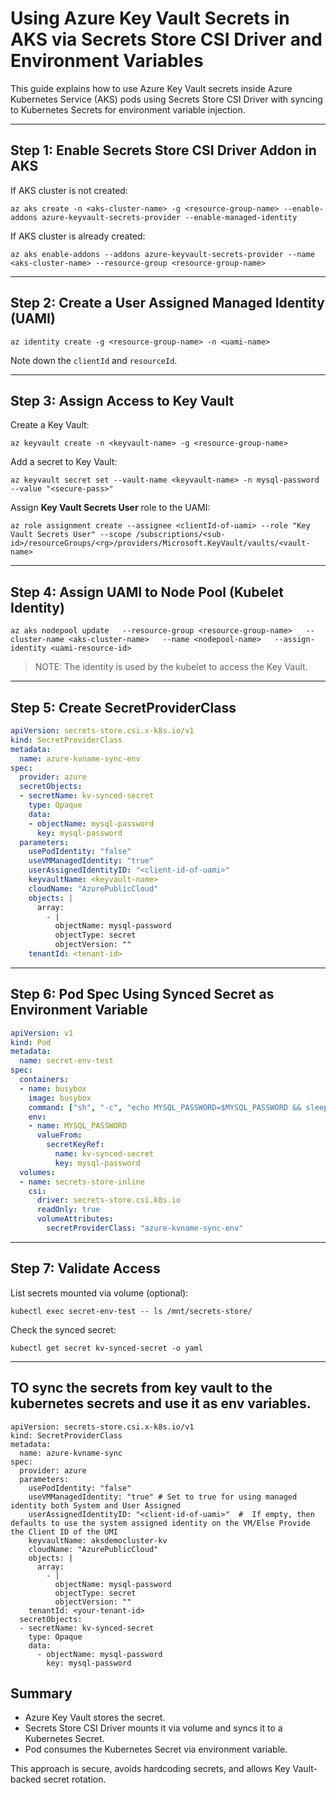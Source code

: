 
# Using Azure Key Vault Secrets in AKS via Secrets Store CSI Driver and Environment Variables

This guide explains how to use Azure Key Vault secrets inside Azure Kubernetes Service (AKS) pods using Secrets Store CSI Driver with syncing to Kubernetes Secrets for environment variable injection.

---

## Step 1: Enable Secrets Store CSI Driver Addon in AKS

If AKS cluster is not created:

```
az aks create -n <aks-cluster-name> -g <resource-group-name> --enable-addons azure-keyvault-secrets-provider --enable-managed-identity
```

If AKS cluster is already created:

```
az aks enable-addons --addons azure-keyvault-secrets-provider --name <aks-cluster-name> --resource-group <resource-group-name>
```

---

## Step 2: Create a User Assigned Managed Identity (UAMI)

```
az identity create -g <resource-group-name> -n <uami-name>
```

Note down the `clientId` and `resourceId`.

---

## Step 3: Assign Access to Key Vault

Create a Key Vault:

```
az keyvault create -n <keyvault-name> -g <resource-group-name>
```

Add a secret to Key Vault:

```
az keyvault secret set --vault-name <keyvault-name> -n mysql-password --value "<secure-pass>"
```

Assign **Key Vault Secrets User** role to the UAMI:

```
az role assignment create --assignee <clientId-of-uami> --role "Key Vault Secrets User" --scope /subscriptions/<sub-id>/resourceGroups/<rg>/providers/Microsoft.KeyVault/vaults/<vault-name>
```

---

## Step 4: Assign UAMI to Node Pool (Kubelet Identity)

```
az aks nodepool update   --resource-group <resource-group-name>   --cluster-name <aks-cluster-name>   --name <nodepool-name>   --assign-identity <uami-resource-id>
```

> NOTE: The identity is used by the kubelet to access the Key Vault.

---

## Step 5: Create SecretProviderClass

```yaml
apiVersion: secrets-store.csi.x-k8s.io/v1
kind: SecretProviderClass
metadata:
  name: azure-kvname-sync-env
spec:
  provider: azure
  secretObjects:
  - secretName: kv-synced-secret
    type: Opaque
    data:
    - objectName: mysql-password
      key: mysql-password
  parameters:
    usePodIdentity: "false"
    useVMManagedIdentity: "true"
    userAssignedIdentityID: "<client-id-of-uami>"
    keyvaultName: <keyvault-name>
    cloudName: "AzurePublicCloud"
    objects: |
      array:
        - |
          objectName: mysql-password
          objectType: secret
          objectVersion: ""
    tenantId: <tenant-id>
```

---

## Step 6: Pod Spec Using Synced Secret as Environment Variable

```yaml
apiVersion: v1
kind: Pod
metadata:
  name: secret-env-test
spec:
  containers:
  - name: busybox
    image: busybox
    command: ["sh", "-c", "echo MYSQL_PASSWORD=$MYSQL_PASSWORD && sleep 3600"]
    env:
    - name: MYSQL_PASSWORD
      valueFrom:
        secretKeyRef:
          name: kv-synced-secret
          key: mysql-password
  volumes:
  - name: secrets-store-inline
    csi:
      driver: secrets-store.csi.k8s.io
      readOnly: true
      volumeAttributes:
        secretProviderClass: "azure-kvname-sync-env"
```

---

## Step 7: Validate Access

List secrets mounted via volume (optional):

```
kubectl exec secret-env-test -- ls /mnt/secrets-store/
```

Check the synced secret:

```
kubectl get secret kv-synced-secret -o yaml
```

---
## TO sync the secrets from key vault to the kubernetes secrets and use it as env variables.
```
apiVersion: secrets-store.csi.x-k8s.io/v1
kind: SecretProviderClass
metadata:
  name: azure-kvname-sync
spec:
  provider: azure
  parameters:
    usePodIdentity: "false"
    useVMManagedIdentity: "true" # Set to true for using managed identity both System and User Assigned
    userAssignedIdentityID: "<client-id-of-uami>"  #  If empty, then defaults to use the system assigned identity on the VM/Else Provide the Client ID of the UMI
    keyvaultName: aksdemocluster-kv
    cloudName: "AzurePublicCloud"
    objects: |
      array:
        - |
          objectName: mysql-password
          objectType: secret
          objectVersion: ""
    tenantId: <your-tenant-id>
  secretObjects:
  - secretName: kv-synced-secret
    type: Opaque
    data:
      - objectName: mysql-password
        key: mysql-password
```

## Summary

- Azure Key Vault stores the secret.
- Secrets Store CSI Driver mounts it via volume and syncs it to a Kubernetes Secret.
- Pod consumes the Kubernetes Secret via environment variable.

This approach is secure, avoids hardcoding secrets, and allows Key Vault-backed secret rotation.
